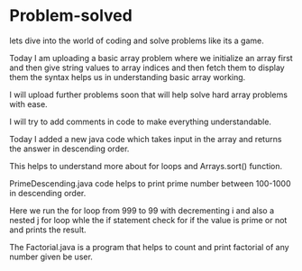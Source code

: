 # Problem-solved
lets dive into the world of coding and solve problems like its a game.

Today I am uploading a basic array problem where we initialize an array first and then give string values to array indices and then fetch them to display them the syntax helps us in understanding basic array working.

I will upload further problems soon that will help solve hard array problems with ease.

I will try to add comments in code to make everything understandable.

Today I added a new java code which takes input in the array and returns the answer in descending order. 

This helps to understand more about for loops and Arrays.sort() function.

PrimeDescending.java code helps to print prime number between 100-1000 in descending order.

Here we run the for loop from 999 to 99 with decrementing i and also a nested j for loop whle the if statement check for if the value is prime or not and prints the result.

The Factorial.java is a program that helps to count and print factorial of any number given be user.
